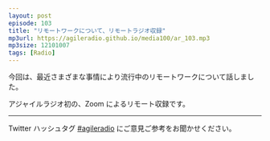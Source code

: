 ```yaml
---
layout: post
episode: 103
title: "リモートワークについて、リモートラジオ収録"
mp3url: https://agileradio.github.io/media100/ar_103.mp3
mp3size: 12101007
tags: [Radio]
---
```


今回は、最近さまざまな事情により流行中のリモートワークについて話しました。

アジャイルラジオ初の、Zoom によるリモート収録です。

---

Twitter ハッシュタグ [#agileradio](https://twitter.com/intent/tweet?hashtags=agileradio) にご意見ご参考をお聞かせください。
